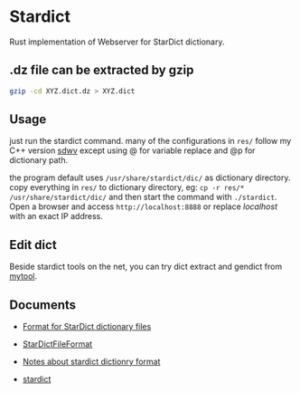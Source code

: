 # Stardict

Rust implementation of Webserver for StarDict dictionary.

## .dz file can be extracted by gzip

```bash
gzip -cd XYZ.dict.dz > XYZ.dict
```

## Usage
just run the stardict command. many of the configurations in `res/` follow my C++ version [sdwv](https://github.com/tomgrean/sdwv/) except using @ for variable replace and @p for dictionary path.

the program default uses `/usr/share/stardict/dic/` as dictionary directory.
copy everything in `res/` to dictionary directory, eg: `cp -r res/* /usr/share/stardict/dic/`
and then start the command with `./stardict`.
Open a browser and access `http://localhost:8888` or replace _localhost_ with an exact IP address.

## Edit dict

Beside stardict tools on the net, you can try dict extract and gendict from [mytool](https://github.com/tomgrean/tools).

## Documents

-   [Format for StarDict dictionary files](https://github.com/huzheng001/stardict-3/blob/master/dict/doc/StarDictFileFormat)

-   [StarDictFileFormat](https://github.com/huzheng001/stardict-3/blob/master/dict/doc/StarDictFileFormat)

-   [Notes about stardict dictionry format](http://dhyannataraj.github.io/blog/2010/10/04/Notes-about-stardict-dictionry-format/)

-   [stardict](http://kdr2.com/resource/stardict.html)

